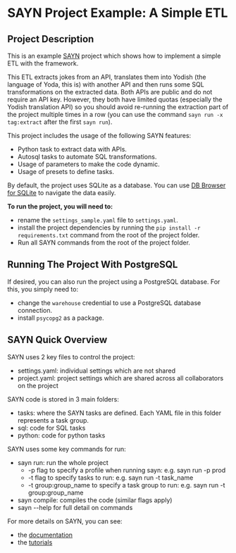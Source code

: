 # SAYN Project Example: A Simple ETL

## Project Description

This is an example [SAYN](https://github.com/173TECH/sayn) project which shows how to implement a simple ETL with the framework.

This ETL extracts jokes from an API, translates them into Yodish (the language of Yoda, this is) with another API and then runs some SQL transformations on the extracted data. Both APIs are public and do not require an API key. However, they both have limited quotas (especially the Yodish translation API) so you should avoid re-running the extraction part of the project multiple times in a row (you can use the command `sayn run -x tag:extract` after the first `sayn run`).

This project includes the usage of the following SAYN features:

* Python task to extract data with APIs.
* Autosql tasks to automate SQL transformations.
* Usage of parameters to make the code dynamic.
* Usage of presets to define tasks.

By default, the project uses SQLite as a database. You can use [DB Browser for SQLite](https://sqlitebrowser.org/dl/) to navigate the data easily.

**To run the project, you will need to:**

* rename the `settings_sample.yaml` file to `settings.yaml`.
* install the project dependencies by running the `pip install -r requirements.txt` command from the root of the project folder.
* Run all SAYN commands from the root of the project folder.

## Running The Project With PostgreSQL

If desired, you can also run the project using a PostgreSQL database. For this, you simply need to:

* change the `warehouse` credential to use a PostgreSQL database connection.
* install `psycopg2` as a package.

## SAYN Quick Overview

SAYN uses 2 key files to control the project:
  - settings.yaml: individual settings which are not shared
  - project.yaml: project settings which are shared across all collaborators on the project

SAYN code is stored in 3 main folders:
  - tasks: where the SAYN tasks are defined. Each YAML file in this folder represents a task group.
  - sql: code for SQL tasks
  - python: code for python tasks

SAYN uses some key commands for run:
  - sayn run: run the whole project
    - -p flag to specify a profile when running sayn: e.g. sayn run -p prod
    - -t flag to specify tasks to run: e.g. sayn run -t task_name
    - -t group:group_name to specify a task group to run: e.g. sayn run -t group:group_name
  - sayn compile: compiles the code (similar flags apply)
  - sayn --help for full detail on commands

For more details on SAYN, you can see:
* the [documentation](https://173tech.github.io/sayn/)
* the [tutorials](https://173tech.github.io/sayn/tutorials/tutorial_part1/)
